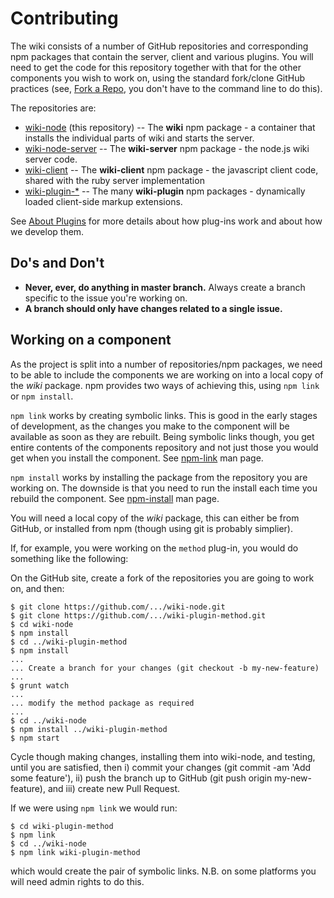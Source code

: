 # Contributing

The wiki consists of a number of GitHub repositories and corresponding npm packages that contain the server, client and various plugins. You will need to get the code for this repository together with that for the other components you wish to work on, using the standard fork/clone GitHub practices (see, [Fork a Repo](https://help.github.com/articles/fork-a-repo), you don't have to the command line to do this).

The repositories are:

* [wiki-node](https://github.com/fedwiki/wiki-node) (this repository) -- The **wiki** npm package - a container that installs the individual parts of wiki and starts the server.
* [wiki-node-server](https://github.com/fedwiki/wiki-node-server) -- The **wiki-server** npm package - the node.js wiki server code.
* [wiki-client](https://github.com/fedwiki/wiki-client) -- The **wiki-client** npm package - the javascript client code, shared with the ruby server implementation
* [wiki-plugin-*](https://github.com/search?q=%40fedwiki+plugin&type=Repositories&ref=searchresults) -- The many **wiki-plugin** npm packages - dynamically loaded client-side markup extensions.

See [About Plugins](http://plugins.fed.wiki.org/about-plugins.html) for more details about how plug-ins work and about how we develop them.

## Do's and Don't

* **Never, ever, do anything in master branch.** Always create a branch specific to the issue you're working on.
* **A branch should only have changes related to a single issue.**

## Working on a component

As the project is split into a number of repositories/npm packages, we need to be able to include the components we are working on into a local copy of the *wiki* package. npm provides two ways of achieving this, using ```npm link``` or ```npm install```. 

```npm link``` works by creating symbolic links. This is good in the early stages of development, as the changes you make to the component will be available as soon as they are rebuilt. Being symbolic links though, you get entire contents of the components repository and not just those you would get when you install the component. See [npm-link](https://npmjs.org/doc/cli/npm-link.html) man page.

```npm install``` works by installing the package from the repository you are working on. The downside is that you need to run the install each time you rebuild the component. See [npm-install](https://npmjs.org/doc/cli/npm-install.html) man page.

You will need a local copy of the *wiki* package, this can either be from GitHub, or installed from npm (though using git is probably simplier).

If, for example, you were working on the ```method``` plug-in, you would do something like the following:

On the GitHub site, create a fork of the repositories you are going to work on, and then:

	$ git clone https://github.com/.../wiki-node.git
	$ git clone https://github.com/.../wiki-plugin-method.git
	$ cd wiki-node
	$ npm install
	$ cd ../wiki-plugin-method
	$ npm install
	...
	... Create a branch for your changes (git checkout -b my-new-feature)
	...
	$ grunt watch
	...
	... modify the method package as required
	...
	$ cd ../wiki-node
	$ npm install ../wiki-plugin-method
	$ npm start
  
Cycle though making changes, installing them into wiki-node, and testing, until you are satisfied, then i) commit your changes (git commit -am 'Add some feature'), ii) push the branch up to GitHub (git push origin my-new-feature), and iii) create new Pull Request.
  
If we were using ```npm link``` we would run:

	$ cd wiki-plugin-method
	$ npm link
	$ cd ../wiki-node
	$ npm link wiki-plugin-method
  
which would create the pair of symbolic links. N.B. on some platforms you will need admin rights to do this.

